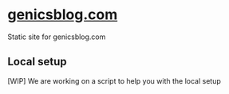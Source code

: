 # [genicsblog.com](https://genicsblog.com)

Static site for genicsblog.com

## Local setup

[WIP] We are working on a script to help you with the local setup
